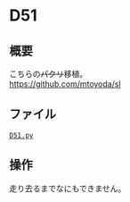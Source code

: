 # D51

## 概要
こちらの~~パクリ~~移植。<br/>
https://github.com/mtoyoda/sl

## ファイル
   [`D51.py`](/CIRCUITPY/D51.py)

## 操作
走り去るまでなにもできません。
